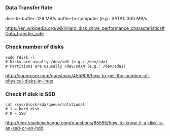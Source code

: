 ### Data Transfer Rate
disk-to-buffer: 128 MB/s
buffer-to-computer (e.g.: SATA): 300 MB/s

https://en.wikipedia.org/wiki/Hard_disk_drive_performance_characteristics#Data_transfer_rate


### Check number of disks
```
sudo fdisk -l
# Disks are usually /dev/sdX (e.g.: /dev/sda)
# Partitions are ususally /dev/sdXN (e.g.: /dev/sda1)
```
http://superuser.com/questions/455909/how-to-get-the-number-of-physical-disks-in-linux


### Check if disk is SSD
```
cat /sys/block/sda/queue/rotational
# 1 = hard disk
# 0 = SSD
```
http://unix.stackexchange.com/questions/65595/how-to-know-if-a-disk-is-an-ssd-or-an-hdd